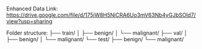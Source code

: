 Enhanced Data Link: https://drive.google.com/file/d/175jW8H5NjCRA6Uo3mV63Nb4yGJbSOld7/view?usp=sharing  
  

Folder structure:
├── train/
│   ├── benign/
│   └── malignant/
├── val/
│   ├── benign/
│   └── malignant/
└── test/
    ├── benign/
    └── malignant/
